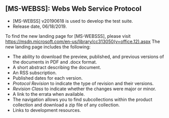 ## [MS-WEBSS]: Webs Web Service Protocol
- [MS-WEBSS] v20190618 is used to develop the test suite.
- Release date, 06/18/2019.

To find the new landing page for [MS-WEBSSS], please visit https://msdn.microsoft.com/en-us/library/cc313050(v=office.12).aspx
The new landing page includes the following:
- The ability to download the preview, published, and previous versions of the documents in PDF and .docx format.
- A short abstract describing the document.
- An RSS subscription.
- Published dates for each version.
- *Protocol Revision* to indicate the type of revision and their versions.
- *Revision Class* to indicate whether the changes were major or minor.
- A link to the errata when available.
- The navigation allows you to find subcollections within the product collection and download a zip file of any collection.
- Links to development resources.